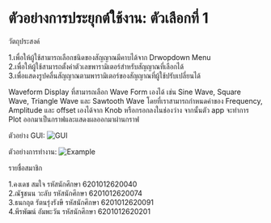 # ตัวอย่างการประยุกต์ใช้งาน: ตัวเลือกที่ 1

วัตถุประสงค์
<div>1.เพื่อให้ผู้ใช้สามารถเลือกชนิดของสัญญาณมีคาบได้จาก Drwopdown Menu</div>
<div>2.เพื่อให้ผู้ใช้สามารถตั้งค่าตัวเลขพารามิเตอร์สำหรับสัญญาณที่เลือกได้</div>
<div>3.เพื่อแสดงรูปคลื่นสัญญาณตามพารามิเตอร์ของสัญญาณที่ผู้ใช้ปรับเปลี่ยนได้</div>

<p></p>
<div>
Waveform Display ที่สามารถเลือก Wave Form เองได้ เช่น Sine Wave, Square Wave, Triangle Wave และ Sawtooth Wave โดยที่เราสามารถกำหนดค่าของ Frequency, Amplitude และ offset เองได้จาก Knob    หรือกรอกลงในช่องว่าง จากนั้นตัว app จะทำการ Plot ออกมาเป็นกราฟและแสดงผลออกมาผ่านกราฟ
</div>
<p></p>

ตัวอย่าง GUI:
![GUI](https://user-images.githubusercontent.com/69310175/142719662-1dfb7c14-4ff6-48fb-a800-3a9e1d60f235.PNG)

ตัวอย่างการทำงาน:
![Example](https://user-images.githubusercontent.com/69310175/142719659-f70ea4c8-9500-4758-bc76-69ac0da42aa7.PNG)

รายชื่อสมาชิก
<div>1.คงเดช สมใจ รหัสนักศึกษา 6201012620040</div>
<div>2.ณัฐชนน วะลับ รหัสนักศึกษา 6201012620074</div>
<div>3.ธนกฤต รัตนรุ่งรังษี รหัสนักศึกษา 6201012620091</div>
<div>4.พีรพัฒน์ อัมพะวัน รหัสนักศึกษา 6201012620201</div>
